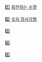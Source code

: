 <br>

1️⃣ [회전하는 수열](https://www.acmicpc.net/problem/1021)

2️⃣ [숫자 정사각형](https://www.acmicpc.net/problem/1051)

3️⃣ []()

4️⃣ []()

5️⃣ []()
